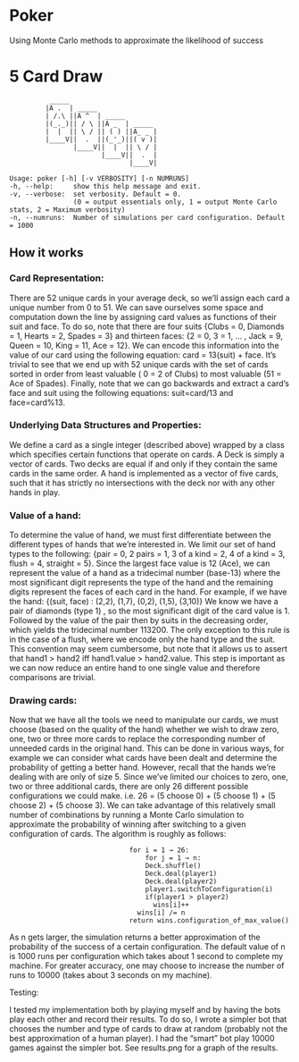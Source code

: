 # Poker
Using Monte Carlo methods to approximate the likelihood of success

# 5 Card Draw
```
          _____
         |A .  | _____
         | /.\ ||A ^  | _____
         |(_._)|| / \ ||A _  | _____
         |  |  || \ / || ( ) ||A_ _ |
         |____V||  .  ||(_'_)||( v )|
                |____V||  |  || \ / |
                       |____V||  .  |
                              |____V|

Usage: poker [-h] [-v VERBOSITY] [-n NUMRUNS]
-h, --help:     show this help message and exit.
-v, --verbose:  set verbosity. Default = 0.
                (0 = output essentials only, 1 = output Monte Carlo stats, 2 = Maximum verbosity)
-n, --numruns:  Number of simulations per card configuration. Default = 1000
```
## How it works

### Card Representation:

There are 52 unique cards in your average deck, so we’ll assign each card a unique number from 0 to 51. We can save ourselves some space and computation down the line by assigning card values as functions of their suit and face. To do so, note that there are four suits {Clubs = 0, Diamonds = 1, Hearts = 2, Spades = 3} and thirteen faces: {2 = 0, 3 = 1, … , Jack = 9, Queen = 10, King = 11, Ace = 12}. We can encode this information into the value of our card using the following equation: card = 13(suit) + face. It’s trivial to see that we end up with 52 unique cards with the set of cards sorted in order from least valuable ( 0 = 2 of Clubs) to most valuable (51 = Ace of Spades). Finally, note that we can go backwards and extract a card’s face and suit using the following equations: suit=card/13 and face=card%13.

### Underlying Data Structures and Properties:

We define a card as a single integer (described above) wrapped by a class which specifies certain functions that operate on cards. A Deck is simply a vector of cards. Two decks are equal if and only if they contain the same cards in the same order. A hand is implemented as a vector of five cards, such that it has strictly no intersections with the deck nor with any other hands in play.

### Value of a hand:

To determine the value of hand, we must first differentiate between the different types of hands that we’re interested in. We limit our set of hand types to the following: {pair = 0, 2 pairs = 1, 3 of a kind = 2, 4 of a kind = 3, flush = 4, straight = 5}. Since the largest face value is 12 (Ace), we can represent the value of a hand as a tridecimal number (base-13) where the most significant digit represents the type of the hand and the remaining digits represent the faces of each card in the hand. For example, if we have the hand: {(suit, face) : (2,2), (1,7), (0,2), (1,5), (3,10)} We know we have a pair of diamonds (type 1) , so the most significant digit of the card value is 1. Followed by the value of the pair then by suits in the decreasing order, which yields the tridecimal number 113200.  The only exception to this rule is in the case of a flush, where we encode only the hand type and the suit. This convention may seem cumbersome, but note that it allows us to assert that hand1 > hand2 iff hand1.value > hand2.value. This step is important as we can now reduce an entire hand to one single value and therefore comparisons are trivial.

### Drawing cards:

Now that we have all the tools we need to manipulate our cards, we must choose  (based on the quality of the hand) whether we wish to draw zero, one, two or three more cards to replace the corresponding number of unneeded cards in the original hand. This can be done in various ways, for example we can consider what cards have been dealt and determine the probability of getting a better hand. However, recall that the hands we’re dealing with are only of size 5. Since we’ve limited our choices to  zero, one, two or three additional cards, there are only 26 different possible configurations we could make. i.e. 26 = (5 choose 0) + (5 choose 1) + (5 choose 2) + (5 choose 3). We can take advantage of this relatively small number of combinations by running a Monte Carlo simulation to approximate the probability of winning after switching to a given configuration of cards. The algorithm is roughly as follows: 
```
                              for i = 1 → 26:
                                  for j = 1 → n:
                                  Deck.shuffle()
                                  Deck.deal(player1)
                                  Deck.deal(player2)
                                  player1.switchToConfiguration(i)
                                  if(player1 > player2)
                                    wins[i]++
                                wins[i] /= n
                              return wins.configuration_of_max_value()
```
As n gets larger, the simulation returns a better approximation of the probability of  the success of a certain configuration. The default value of n is 1000 runs per configuration which takes about 1 second to complete my machine. For greater accuracy, one may choose to increase the number of runs to 10000 (takes about 3 seconds on my machine). 

Testing:

I tested my implementation both by playing myself and by having the bots play each other and record their results. To do so, I wrote a simpler bot that chooses the number and type of cards to draw at random (probably not the best approximation of a human player). I had the “smart” bot play 10000 games against the simpler bot. See results.png for a graph of the results. 

